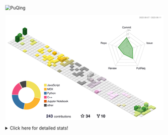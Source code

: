 ![PuQing](https://user-images.githubusercontent.com/27223114/171565019-9a56fae6-b08b-421f-99db-7e830da42371.png)

![](./profile-3d-contrib/profile-season-animate.svg)

<details>
<summary>Click here for detailed stats!</summary>

<!--START_SECTION:waka-->
![Lines of code](https://img.shields.io/badge/From%20Hello%20World%20I%27ve%20Written-753.9%20thousand%20lines%20of%20code-blue)

**🐱 My GitHub Data** 

> 📦 253.9 kB Used in GitHub's Storage 
 > 
> 🏆 146 Contributions in the Year 2023
 > 
> 🚫 Not Opted to Hire
 > 
> 📜 30 Public Repositories 
 > 
> 🔑 27 Private Repositories 
 > 
**I'm an Early 🐤** 

```text
🌞 Morning                330 commits         ███░░░░░░░░░░░░░░░░░░░░░░   12.91 % 
🌆 Daytime                1231 commits        ████████████░░░░░░░░░░░░░   48.16 % 
🌃 Evening                244 commits         ██░░░░░░░░░░░░░░░░░░░░░░░   09.55 % 
🌙 Night                  751 commits         ███████░░░░░░░░░░░░░░░░░░   29.38 % 
```


📊 **This Week I Spent My Time On** 

```text
💬 Programming Languages: 
Python                   5 hrs 10 mins       █████████████░░░░░░░░░░░░   50.88 % 
Markdown                 3 hrs 5 mins        ████████░░░░░░░░░░░░░░░░░   30.35 % 
Jupyter Notebook         1 hr 49 mins        ████░░░░░░░░░░░░░░░░░░░░░   17.98 % 
Other                    2 mins              ░░░░░░░░░░░░░░░░░░░░░░░░░   00.38 % 
C++                      1 min               ░░░░░░░░░░░░░░░░░░░░░░░░░   00.28 % 

🔥 Editors: 
VS Code                  7 hrs 9 mins        ██████████████████░░░░░░░   70.49 % 
Obsidian                 2 hrs 59 mins       ███████░░░░░░░░░░░░░░░░░░   29.51 % 

💻 Operating System: 
WSL                      7 hrs 8 mins        ██████████████████░░░░░░░   70.25 % 
Windows                  3 hrs               ███████░░░░░░░░░░░░░░░░░░   29.60 % 
Linux                    0 secs              ░░░░░░░░░░░░░░░░░░░░░░░░░   00.14 % 
```


<!--END_SECTION:waka-->
</details>
